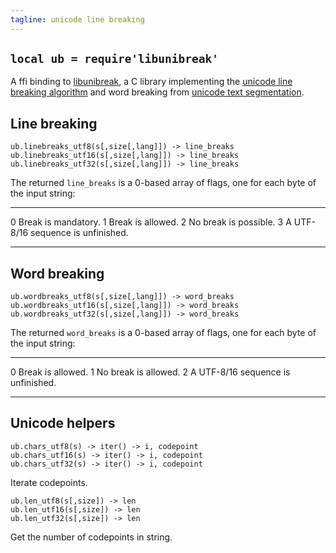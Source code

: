 ```yaml
---
tagline: unicode line breaking
---
```


## `local ub = require'libunibreak'`

A ffi binding to [libunibreak][libunibreak lib], a C library implementing
the [unicode line breaking algorithm][tr14] and word breaking from [unicode text segmentation][tr29].

## Line breaking

	ub.linebreaks_utf8(s[,size[,lang]]) -> line_breaks
	ub.linebreaks_utf16(s[,size[,lang]]) -> line_breaks
	ub.linebreaks_utf32(s[,size[,lang]]) -> line_breaks

The returned `line_breaks` is a 0-based array of flags, one for each byte of the input string:

--- ------------------------------------
0   Break is mandatory.
1   Break is allowed.
2   No break is possible.
3   A UTF-8/16 sequence is unfinished.
--- ------------------------------------

## Word breaking

	ub.wordbreaks_utf8(s[,size[,lang]]) -> word_breaks
	ub.wordbreaks_utf16(s[,size[,lang]]) -> word_breaks
	ub.wordbreaks_utf32(s[,size[,lang]]) -> word_breaks

The returned `word_breaks` is a 0-based array of flags, one for each byte of the input string:

--- ------------------------------------
0   Break is allowed.
1   No break is allowed.
2   A UTF-8/16 sequence is unfinished.
--- ------------------------------------

## Unicode helpers

	ub.chars_utf8(s) -> iter() -> i, codepoint
	ub.chars_utf16(s) -> iter() -> i, codepoint
	ub.chars_utf32(s) -> iter() -> i, codepoint

Iterate codepoints.

	ub.len_utf8(s[,size]) -> len
	ub.len_utf16(s[,size]) -> len
	ub.len_utf32(s[,size]) -> len

Get the number of codepoints in string.


[libunibreak lib]: http://vimgadgets.sourceforge.net/libunibreak/
[tr14]:            http://www.unicode.org/reports/tr14/
[tr29]:            http://www.unicode.org/reports/tr29/
